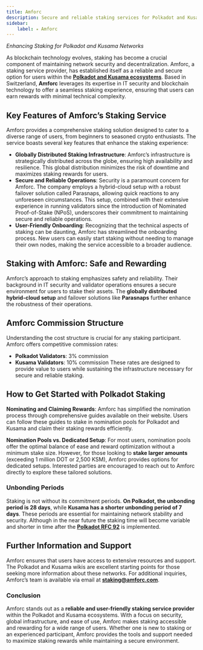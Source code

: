 ```yaml
---
title: Amforc
description: Secure and reliable staking services for Polkadot and Kusama networks, accessible to all users. Earn rewards effortlessly with Amforc.
sidebar:
    label: ⭒ Amforc
---
```


*Enhancing Staking for Polkadot and Kusama Networks*

As blockchain technology evolves, staking has become a crucial component of maintaining network security and decentralization. Amforc, a staking service provider, has established itself as a reliable and secure option for users within the [**Polkadot and Kusama ecosystems**](https://dablock.com/ecosystem/). Based in Switzerland, **Amforc** leverages its expertise in IT security and blockchain technology to offer a seamless staking experience, ensuring that users can earn rewards with minimal technical complexity.

## Key Features of Amforc’s Staking Service
Amforc provides a comprehensive staking solution designed to cater to a diverse range of users, from beginners to seasoned crypto enthusiasts. The service boasts several key features that enhance the staking experience:

- **Globally Distributed Staking Infrastructure**: Amforc’s infrastructure is strategically distributed across the globe, ensuring high availability and resilience. This global distribution minimizes the risk of downtime and maximizes staking rewards for users.
- **Secure and Reliable Operations**: Security is a paramount concern for Amforc. The company employs a hybrid-cloud setup with a robust failover solution called Parasnaps, allowing quick reactions to any unforeseen circumstances. This setup, combined with their extensive experience in running validators since the introduction of Nominated Proof-of-Stake (NPoS), underscores their commitment to maintaining secure and reliable operations.
- **User-Friendly Onboarding**: Recognizing that the technical aspects of staking can be daunting, Amforc has streamlined the onboarding process. New users can easily start staking without needing to manage their own nodes, making the service accessible to a broader audience.

## Staking with Amforc: Safe and Rewarding
Amforc’s approach to staking emphasizes safety and reliability. Their background in IT security and validator operations ensures a secure environment for users to stake their assets. The **globally distributed hybrid-cloud setup** and failover solutions like **Parasnaps** further enhance the robustness of their operations.

## Amforc Commission Structure
Understanding the cost structure is crucial for any staking participant. Amforc offers competitive commission rates:
- **Polkadot Validators**: 3% commission
- **Kusama Validators**: 10% commission
These rates are designed to provide value to users while sustaining the infrastructure necessary for secure and reliable staking.

## How to Get Started with Polkadot Staking
**Nominating and Claiming Rewards**: Amforc has simplified the nomination process through comprehensive guides available on their website. Users can follow these guides to stake in nomination pools for Polkadot and Kusama and claim their staking rewards efficiently.

**Nomination Pools vs. Dedicated Setup**: For most users, nomination pools offer the optimal balance of ease and reward optimization without a minimum stake size. However, for those looking to **stake larger amounts** (exceeding 1 million DOT or 2,500 KSM), Amforc provides options for dedicated setups. Interested parties are encouraged to reach out to Amforc directly to explore these tailored solutions.

### Unbonding Periods
Staking is not without its commitment periods. **On Polkadot, the unbonding period is 28 days**, while **Kusama has a shorter unbonding period of 7 days**. These periods are essential for maintaining network stability and security. Although in the near future the staking time will become variable and shorter in time after the [**Polkadot RFC 92**](https://github.com/polkadot-fellows/RFCs/pull/97/files#diff-71dccfdb0385b8bda8de6a0974c88836210d5021b595d55ebdede5fddc490377) is implemented.

## Further Information and Support
Amforc ensures that users have access to extensive resources and support. The Polkadot and Kusama wikis are excellent starting points for those seeking more information about these networks. For additional inquiries, Amforc’s team is available via email at **<a rel="noreferrer">staking@amforc.com</a>**.

### Conclusion
Amforc stands out as a **reliable and user-friendly staking service provider** within the Polkadot and Kusama ecosystems. With a focus on security, global infrastructure, and ease of use, Amforc makes staking accessible and rewarding for a wide range of users. Whether one is new to staking or an experienced participant, Amforc provides the tools and support needed to maximize staking rewards while maintaining a secure environment.
